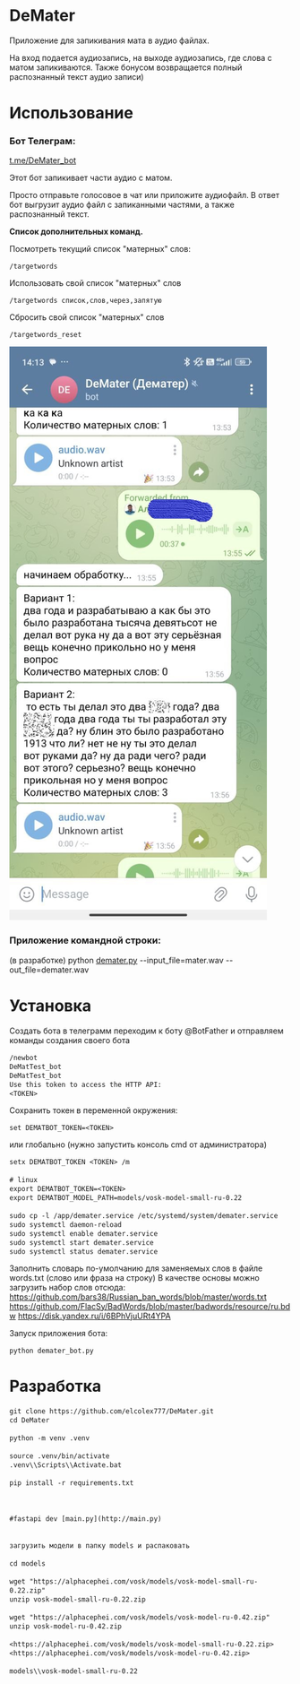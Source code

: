 # DeMater

Приложение для запикивания мата в аудио файлах.

На вход подается аудиозапись, на выходе аудиозапись, где слова с матом запикиваются.
Также бонусом возвращается полный распознанный текст аудио записи)

# Использование

### Бот Телеграм:

[t.me/DeMater_bot](https://t.me/DeMater_bot)

Этот бот запикивает части аудио с матом.

Просто отправьте голосовое в чат или приложите аудиофайл.
В ответ бот выгрузит аудио файл с запиканными частями, а также распознанный текст.

**Список дополнительных команд.**

Посмотреть текущий список "матерных" слов:

```
/targetwords
```

Использовать свой список "матерных" слов

```
/targetwords список,слов,через,запятую
```

Сбросить свой список "матерных" слов

```
/targetwords_reset
```

![example](https://raw.githubusercontent.com/elcolex777/DeMater/refs/heads/main/example.jpg)

### Приложение командной строки:

(в разработке)
python [demater.py](http://demater.py) --input_file=mater.wav --out_file=demater.wav

# Установка

Создать бота в телеграмм
переходим к боту @BotFather и отправляем команды создания своего бота
```
/newbot
DeMatTest_bot
DeMatTest_bot
Use this token to access the HTTP API:
<TOKEN>
```

Сохранить токен в переменной окружения:

```
set DEMATBOT_TOKEN=<TOKEN>
```

или глобально (нужно запустить консоль cmd от администратора)

```
setx DEMATBOT_TOKEN <TOKEN> /m

# linux
export DEMATBOT_TOKEN=<TOKEN>
export DEMATBOT_MODEL_PATH=models/vosk-model-small-ru-0.22

sudo cp -l /app/demater.service /etc/systemd/system/demater.service
sudo systemctl daemon-reload
sudo systemctl enable demater.service
sudo systemctl start demater.service
sudo systemctl status demater.service
```

Заполнить словарь по-умолчанию для заменяемых слов в файле words.txt (слово или фраза на строку)
В качестве основы можно загрузить набор слов отсюда:
<https://github.com/bars38/Russian_ban_words/blob/master/words.txt>
<https://github.com/FlacSy/BadWords/blob/master/badwords/resource/ru.bdw>
<https://disk.yandex.ru/i/6BPhVjuURt4YPA>

Запуск приложения бота:

```
python demater_bot.py
```

# Разработка

```
git clone https://github.com/elcolex777/DeMater.git
cd DeMater

python -m venv .venv

source .venv/bin/activate
.venv\\Scripts\\Activate.bat

pip install -r requirements.txt



#fastapi dev [main.py](http://main.py)


загрузить модели в папку models и распаковать

cd models

wget "https://alphacephei.com/vosk/models/vosk-model-small-ru-0.22.zip"
unzip vosk-model-small-ru-0.22.zip

wget "https://alphacephei.com/vosk/models/vosk-model-ru-0.42.zip"
unzip vosk-model-ru-0.42.zip

<https://alphacephei.com/vosk/models/vosk-model-small-ru-0.22.zip>
<https://alphacephei.com/vosk/models/vosk-model-ru-0.42.zip>

models\\vosk-model-small-ru-0.22
```